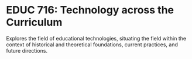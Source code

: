 # EDUC 716: Technology across the Curriculum

Explores the field of educational technologies, situating the field within the context of historical and theoretical foundations, current practices, and future directions.